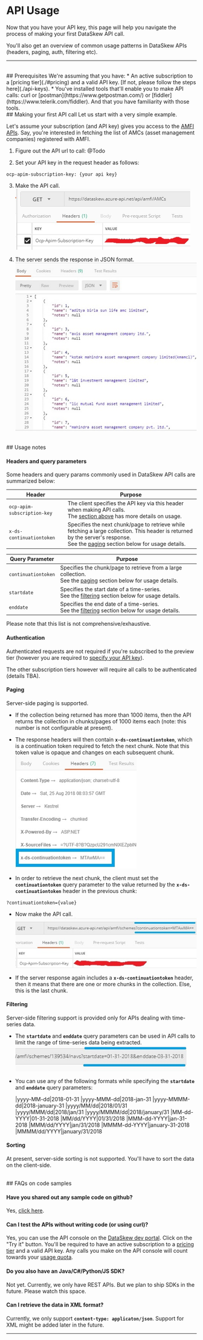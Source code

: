 # API Usage
Now that you have your API key, this page will help you navigate the process of making your first DataSkew API call. 

You'll also get an overview of common usage patterns in DataSkew APIs  (headers, paging, auth, filtering etc).

------------------------------

<br>
## Prerequisites
We're assuming that you have: 
* An active subscription to a [pricing tier](./#pricing) and a valid API key. [If not, please follow the steps here](./api-keys).
* You've installed tools that'll enable you to make API calls: curl or [postman](https://www.getpostman.com/) or [fiddler](https://www.telerik.com/fiddler). And that you have familiarity with those tools.

<br>
## Making your first API call
Let us start with a very simple example. 

Let's assume your subscription (and API key) gives you access to the [AMFI APIs](./apis-amfi). Say, you're interested in fetching the list of AMCs (asset management companies) registered with AMFI. 

1. Figure out the API url to call: @Todo

2. Set your API key in the request header as follows:
```
ocp-apim-subscription-key: {your api key}
```
3. Make the API call.
![Sending GET request to DataSkew server](./images/api-usage-1.jpg)

4. The server sends the response in JSON format.
![Getting response from DataSkew server](./images/api-usage-2.jpg)


<br>
## Usage notes

#### Headers and query parameters
Some headers and query params commonly used in DataSkew API calls are summarized below:

|Header|Purpose
|------|-------
|```ocp-apim-subscription-key```|The client specifies the API key via this header when making API calls.<br>The [section above](#making-your-first-api-call) has more details on usage. 
|```x-ds-continuationtoken```|Specifies the next chunk/page to retrieve while fetching a large collection. This header is returned by the server's response.<br>See the [paging](#paging) section below for usage details.

|Query Parameter|Purpose
|---------------|-------
|```continuationtoken```|Specifies the chunk/page to retrieve from a large collection.<br>See the [paging](#paging) section below for usage details.
|```startdate```|Specifies the start date of a time-series.<br>See the [filtering](#filtering) section below for usage details.
|```enddate```|Specifies the end date of a time-series.<br>See the [filtering](#filtering) section below for usage details.

Please note that this list is not comprehensive/exhaustive.

#### Authentication
Authenticated requests are not required if you're subscribed to the preview tier (however you are required to [specify your API key](#making-your-first-api-call)). 

The other subscription tiers however will require all calls to be authenticated (details TBA).

#### Paging
Server-side paging is supported. 

* If the collection being returned has more than 1000 items, then the API returns the collection in chunks/pages of 1000 items each (note: this number is not configurable at present).

* The response headers will then contain **```x-ds-continuationtoken```**, which is a continuation token required to fetch the next chunk. Note that this token value is opaque and changes on each subsequent chunk.  
![In case of paging, the server response contains a continuation token in the header](./images/api-usage-3.jpg)

* In order to retrieve the next chunk, the client must set the **```continuationtoken```** query parameter to the value returned by the **```x-ds-continuationtoken```** header in the previous chunk:
```
?continuationtoken={value}
```

* Now make the API call. 
![Specify the continuation token value as query string parameter in next call](./images/api-usage-4.jpg)

* If the server response again includes a **```x-ds-continuationtoken```** header, then it means that there are one or more chunks in the collection. Else, this is the last chunk. 

#### Filtering
Server-side filtering support is provided only for APIs dealing with time-series data. 

* The **```startdate```** and **```enddate```** query parameters can be used in API calls to limit the range of time-series data being extracted.
![Use query parameters to filter the time-series data](./images/api-usage-5.jpg)

* You can use any of the following formats while specifying the **```startdate```** and **```enddate```** query parameters:

  |yyyy-MM-dd|2018-01-31
  |yyyy-MMM-dd|2018-jan-31
  |yyyy-MMMM-dd|2018-january-31
  |yyyy/MM/dd|2018/01/31
  |yyyy/MMM/dd|2018/jan/31
  |yyyy/MMMM/dd|2018/january/31
  |MM-dd-YYYY|01-31-2018
  |MM/dd/YYYY|01/31/2018
  |MMM-dd-YYYY|jan-31-2018
  |MMM/dd/YYYY|jan/31/2018
  |MMMM-dd-YYYY|january-31-2018
  |MMMM/dd/YYYY|january/31/2018

#### Sorting
At present, server-side sorting is not supported. You'll have to sort the data on the client-side.

<br>
## FAQs on code samples

#### Have you shared out any sample code on github?
Yes, [click here](https://github.com/dataskew/dataskew/tree/master/code-samples).

#### Can I test the APIs without writing code (or using curl)?
Yes, you can use the API console on the [DataSkew dev portal](https://dataskew.portal.azure-api.net/docs/services/). Click on the "Try it" button. You'll be required to have an active subscription to a [pricing tier](./#pricing) and a valid API key. Any calls you make on the API console will count towards your [usage quota](./#pricing).

#### Do you also have an Java/C#/Python/JS SDK?
Not yet. Currently, we only have REST APIs. But we plan to ship SDKs in the future. Please watch this space.

#### Can I retrieve the data in XML format?
Currently, we only support **```content-type: applicaton/json```**. Support for XML might be added later in the future.

------------------------------